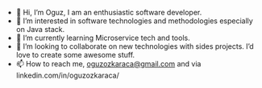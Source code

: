 - 👋 Hi, I’m Oguz, I am an enthusiastic software developer.
- 👀 I’m interested in software technologies and methodologies especially on Java stack. 
- 🌱 I’m currently learning Microservice tech and tools.
- 💞️ I’m looking to collaborate on new technologies with sides projects. I’d love to create some awesome stuff.
- 📫 How to reach me, oguzozkaraca@gmail.com and via linkedin.com/in/oguzozkaraca/

<!---
oguzose/oguzose is a ✨ special ✨ repository because its `README.md` (this file) appears on your GitHub profile.
You can click the Preview link to take a look at your changes.
--->
